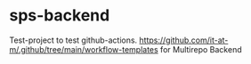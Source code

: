 # sps-backend

Test-project to test github-actions. https://github.com/it-at-m/.github/tree/main/workflow-templates for Multirepo Backend
